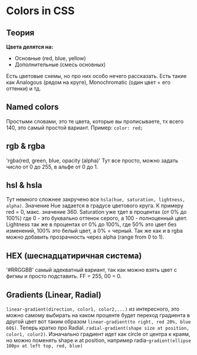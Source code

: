 # Colors in CSS

## Теория
__Цвета делятся на:__ 
- Основные (red, blue, yellow)
- Дополнительные (смесь основных)

Есть цветовые схемы, но про них особо нечего рассказать. Есть такие как Analogous (рядом на круге), Monochromatic (один цвет + его оттенки) и тд. 
<br>
## Named colors
Простыми словами, это те цвета, которые вы прописываете, тх всего 140, это самый простой вариант. Пример: `color: red;`
## rgb & rgba 
'rgba(red, green, blue, opacity (alpha)' Тут все просто, можно задать число от 0 до 255, в альфе от 0 до 1. 
## hsl & hsla
Тут немного сложнее закручено все `hsla(hue, saturation, lightness, alpha)`. Значение Hue задается в градусе цветового круга. К примеру red = 0, макс. значение 360. Saturation уже тдет в процентах (от 0% до 100%) где 0 - это буквально оттенок серого, а 100 - полноценный цвет. Lightness так же в процентах от 0% до 100%, где 50% это цвет без изменений, 100% это белый цвет, а 0% = черный. Так же как и в rgba можно добавить прозрачность через alpha (range from 0 to 1).
## HEX (шеснадцатиричная система)
'#RRGGBB' самый адекватный вариант, так как можно взять цвет с фигмы и просто подставить. FF = 255, 00 = 0. 
## Gradients (Linear, Radial) 
`linear-gradient(direction, color1, color2,...)` из интересного, это можно самому выбирать на каком проценте будет переход градиента в другой цвет вот таким образом `linear-gradient(to right, red 20%, blue 60$)`.
Теперь кратко про Radial. `radial-gradient(shape size at position, color1, color2)`. Изначально градиент идет как circle от центра к краям, но можно поменять shape и at position, например radia-`gradient(ellipse 100px at left top, red, blue)` 
